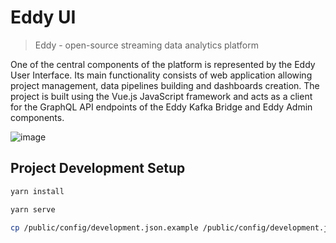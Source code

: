 # Eddy UI

> Eddy - open-source streaming data analytics platform

One of the central components of the platform is represented by the Eddy User Interface. Its main functionality consists of web application allowing project management, data pipelines building and dashboards creation. The project is built using the Vue.js JavaScript framework and acts as a client for the GraphQL API endpoints of the Eddy Kafka Bridge and Eddy Admin components. 

![image](https://user-images.githubusercontent.com/4534299/109401811-24b3b100-7951-11eb-8a7f-2b721c7ee8f8.png)

## Project Development Setup

```bash
yarn install
```

```bash
yarn serve
```

```bash
cp /public/config/development.json.example /public/config/development.json
```
